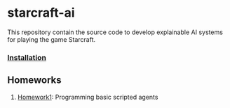 # starcraft-ai

This repository contain the source code to develop explainable AI systems for playing the game Starcraft.

### [Installation](docs/installation.md)

## Homeworks
 1. [Homework1](docs/homework1.md): Programming basic scripted agents

